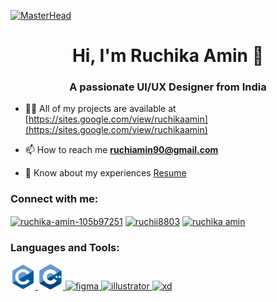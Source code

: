 
[![MasterHead](https://moqod.com/static/img/ux-ui-00-2x.png)](https://sites.google.com/view/ruchikaamin)
<h1 align="center">Hi, I'm Ruchika Amin 👀</h1>
<h3 align="center">A passionate UI/UX Designer from India</h3>

- 👨‍💻 All of my projects are available at [https://sites.google.com/view/ruchikaamin](https://sites.google.com/view/ruchikaamin)

- 📫 How to reach me **ruchiamin90@gmail.com**

- 📄 Know about my experiences [Resume](https://drive.google.com/file/d/1PgD1oXmgdLjxsMXt9gYZtV0P33Kl2Qfe/view)

<h3 align="left">Connect with me:</h3>
<p align="left">
<a href="https://linkedin.com/in/ruchika-amin-105b97251" target="blank"><img align="center" src="https://raw.githubusercontent.com/rahuldkjain/github-profile-readme-generator/master/src/images/icons/Social/linked-in-alt.svg" alt="ruchika-amin-105b97251" height="30" width="40" /></a>
<a href="https://dribbble.com/ruchii8803" target="blank"><img align="center" src="https://raw.githubusercontent.com/rahuldkjain/github-profile-readme-generator/master/src/images/icons/Social/dribbble.svg" alt="ruchii8803" height="30" width="40" /></a>
<a href="[https://www.behance.net/ruchika amin](https://www.behance.net/ea796ed6)" target="blank"><img align="center" src="https://raw.githubusercontent.com/rahuldkjain/github-profile-readme-generator/master/src/images/icons/Social/behance.svg" alt="ruchika amin" height="30" width="40" /></a>
</p>

<h3 align="left">Languages and Tools:</h3>
<p align="left"> <a href="https://www.cprogramming.com/" target="_blank" rel="noreferrer"> <img src="https://raw.githubusercontent.com/devicons/devicon/master/icons/c/c-original.svg" alt="c" width="40" height="40"/> </a> <a href="https://www.w3schools.com/cpp/" target="_blank" rel="noreferrer"> <img src="https://raw.githubusercontent.com/devicons/devicon/master/icons/cplusplus/cplusplus-original.svg" alt="cplusplus" width="40" height="40"/> </a> <a href="https://www.figma.com/" target="_blank" rel="noreferrer"> <img src="https://www.vectorlogo.zone/logos/figma/figma-icon.svg" alt="figma" width="40" height="40"/> </a> <a href="https://www.adobe.com/in/products/illustrator.html" target="_blank" rel="noreferrer"> <img src="https://www.vectorlogo.zone/logos/adobe_illustrator/adobe_illustrator-icon.svg" alt="illustrator" width="40" height="40"/> </a> <a href="https://www.adobe.com/products/xd.html" target="_blank" rel="noreferrer"> <img src="https://cdn.worldvectorlogo.com/logos/adobe-xd.svg" alt="xd" width="40" height="40"/> </a> </p>

